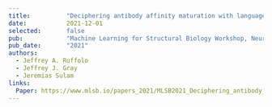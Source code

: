 ```yaml
---
title:          "Deciphering antibody affinity maturation with language models and weakly supervised learning"
date:           2021-12-01
selected:       false
pub:            "Machine Learning for Structural Biology Workshop, NeurIPS"
pub_date:       "2021"
authors:
  - Jeffrey A. Ruffolo
  - Jeffrey J. Gray
  - Jeremias Sulam
links:
  Paper: https://www.mlsb.io/papers_2021/MLSB2021_Deciphering_antibody_affinity_maturation.pdf
---
```

